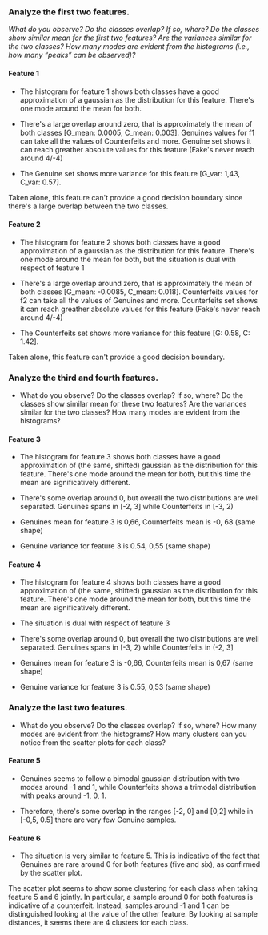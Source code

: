 ### Analyze the first two features. 
*What do you observe? Do the classes overlap? If so, where? Do the classes show similar mean for the first two features? Are the variances similar for the two classes? How many modes are evident from the histograms (i.e., how many “peaks” can be observed)?*

#### Feature 1
- The histogram for feature 1 shows both classes have a good approximation of a gaussian as the distribution for this feature. There's one mode around the mean for both. 

- There's a large overlap around zero, that is approximately the mean of both classes [G_mean: 0.0005, C_mean: 0.003]. Genuines values for f1 can take all the values of Counterfeits and more. Genuine set shows it can reach greather absolute values for this feature (Fake's never reach around 4/-4) <br>

- The Genuine set shows more variance for this feature [G_var: 1,43, C_var: 0.57].

Taken alone, this feature can't provide a good decision boundary since there's a large overlap between the two classes.

#### Feature 2
- The histogram for feature 2 shows both classes have a good approximation of a gaussian as the distribution for this feature. There's one mode around the mean for both, but the situation is dual with respect of feature 1

- There's a large overlap around zero, that is approximately the mean of both classes [G_mean: -0.0085, C_mean: 0.018]. Counterfeits values for f2 can take all the values of Genuines and more. Counterfeits set shows it can reach greather absolute values for this feature (Fake's never reach around 4/-4)<br>

- The Counterfeits set shows more variance for this feature [G: 0.58, C: 1.42].

Taken alone, this feature can't provide a good decision boundary.


### Analyze the third and fourth features. 
- What do you observe? Do the classes overlap? If so, where? Do the classes show similar mean for these two features? Are the variances similar for the two classes? How many modes are evident from the histograms?

#### Feature 3
- The histogram for feature 3 shows both classes have a good approximation of (the same, shifted) gaussian as the distribution for this feature. There's one mode around the mean for both, but this time the mean are significatively different.

- There's some overlap around 0, but overall the two distributions are well separated. Genuines spans in [-2, 3] while Counterfeits in [-3, 2)

- Genuines mean for feature 3 is 0,66, Counterfeits mean is -0, 68 (same shape)

- Genuine variance for feature 3 is 0.54, 0,55 (same shape)

#### Feature 4

- The histogram for feature 4 shows both classes have a good approximation of (the same, shifted) gaussian as the distribution for this feature. There's one mode around the mean for both, but this time the mean are significatively different. 

- The situation is dual with respect of feature 3

- There's some overlap around 0, but overall the two distributions are well separated. Genuines spans in [-3, 2) while Counterfeits in (-2, 3]

- Genuines mean for feature 3 is -0,66, Counterfeits mean is 0,67 (same shape)

- Genuine variance for feature 3 is 0.55, 0,53 (same shape)

### Analyze the last two features. 
- What do you observe? Do the classes overlap? If so, where? How many modes are evident from the histograms? How many clusters can you notice from the scatter plots for each class?


#### Feature 5
- Genuines seems to follow a bimodal gaussian distribution with two modes around -1 and 1, while Counterfeits shows a trimodal distribution with peaks around -1, 0, 1.

- Therefore, there's some overlap in the ranges [-2, 0] and [0,2] while in [-0,5, 0.5] there are very few Genuine samples. 


#### Feature 6
- The situation is very similar to feature 5. This is indicative of the fact that Genuines are rare around 0 for both features (five and six), as confirmed by the scatter plot.

The scatter plot seems to show some clustering for each class when taking feature 5 and 6 jointly. In particular, a sample around 0 for both features is indicative of a counterfeit. Instead, samples around -1 and 1 can be distinguished looking at the value of the other feature. By looking at sample distances, it seems there are 4 clusters for each class.

